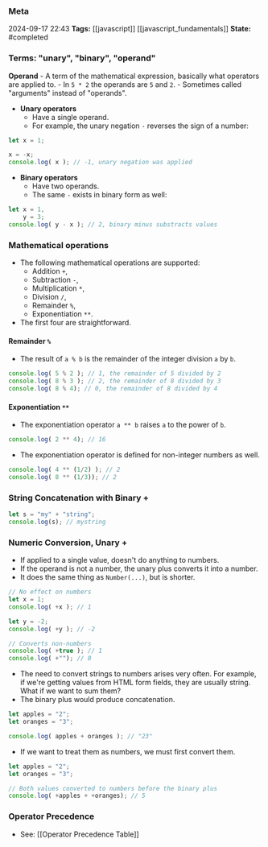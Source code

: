 ### Meta
2024-09-17 22:43
**Tags:** [[javascript]] [[javascript_fundamentals]]
**State:** #completed  

### Terms: "unary", "binary", "operand"
**Operand**
	- A term of the mathematical expression, basically what operators are applied to.
	- In `5 * 2` the operands are `5` and `2`.
	- Sometimes called "arguments" instead of "operands".
- **Unary operators**
	- Have a single operand.
	- For example, the unary negation `-` reverses the sign of a number:

```JavaScript title:app.js
let x = 1;

x = -x;
console.log( x ); // -1, unary negation was applied
```

- **Binary operators**
	- Have two operands.
	- The same `-` exists in binary form as well:

```JavaScript title:app.js
let x = 1,
	y = 3;
console.log( y - x ); // 2, binary minus substracts values
```

### Mathematical operations
-  The following mathematical operations are supported:
	- Addition `+`,
	- Subtraction `-`,
	- Multiplication `*`,
	- Division `/`,
	- Remainder `%`,
	- Exponentiation `**`.
- The first four are straightforward.

#### Remainder `%`
- The result of `a % b` is the remainder of the integer division `a` by `b`.

```JavaScript title:app.js
console.log( 5 % 2 ); // 1, the remainder of 5 divided by 2
console.log( 8 % 3 ); // 2, the remainder of 8 divided by 3
console.log( 8 % 4); // 0, the remainder of 8 divided by 4
```

#### Exponentiation `**`
- The exponentiation operator `a ** b` raises `a` to the power of `b`.

```JavaScript title:app.js
console.log( 2 ** 4); // 16
```

- The exponentiation operator is defined for non-integer numbers as well.

```JavaScript title:app.js
console.log( 4 ** (1/2) ); // 2
console.log( 8 ** (1/3)); // 2
```

### String Concatenation with Binary +
```JavaScript title:app.js
let s = "my" + "string";
console.log(s); // mystring
```

### Numeric Conversion, Unary +
- If applied to a single value, doesn't do anything to numbers.
- If the operand is not a number, the unary plus converts it into a number.
- It does the same thing as `Number(...)`, but is shorter.

```JavaScript title:app.js
// No effect on numbers
let x = 1;
console.log( +x ); // 1

let y = -2;
console.log( +y ); // -2

// Converts non-numbers
console.log( +true ); // 1
console.log( +""); // 0
```

- The need to convert strings to numbers arises very often. For example, if we're getting values from HTML form fields, they are usually string. What if we want to sum them?
- The binary plus would produce concatenation.

```JavaScript title:app.js
let apples = "2";
let oranges = "3";

console.log( apples + oranges ); // "23"
```

- If we want to treat them as numbers, we must first convert them.

```JavaScript title:app.js
let apples = "2";
let oranges = "3";

// Both values converted to numbers before the binary plus
console.log( +apples + +oranges); // 5
```

### Operator Precedence
- See: [[Operator Precedence Table]]
